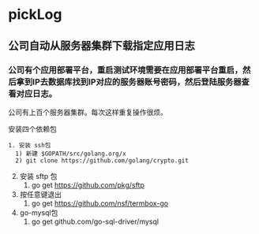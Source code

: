 # pickLog
## 公司自动从服务器集群下载指定应用日志
### 公司有个应用部署平台，重启测试环境需要在应用部署平台重启，然后拿到IP去数据库找到IP对应的服务器账号密码，然后登陆服务器查看对应日志。
公司有上百个服务器集群。每次这样重复操作很烦。

安装四个依赖包

	1. 安装 ssh包
      1) 新建 $GOPATH/src/golang.org/x
      2) git clone https://github.com/golang/crypto.git
  2. 安装 sftp 包
      1) go get https://github.com/pkg/sftp
  3. 按任意键退出
      1) go get https://github.com/nsf/termbox-go
  4. go-mysql包
      1) go get github.com/go-sql-driver/mysql

